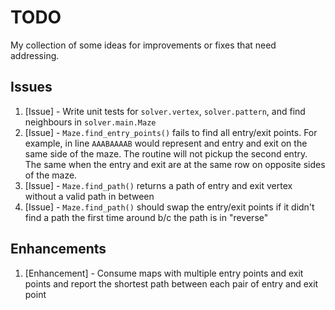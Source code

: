 # TODO

My collection of some ideas for improvements or fixes that need addressing.

## Issues

1. [Issue] - Write unit tests for `solver.vertex`, `solver.pattern`, and find neighbours in `solver.main.Maze`
1. [Issue] - `Maze.find_entry_points()` fails to find all entry/exit points. For example, in line `AAABAAAAB` would represent and entry and exit on the same side of the maze. The routine will not pickup the second entry. The same when the entry and exit are at the same row on opposite sides of the maze.
1. [Issue] - `Maze.find_path()` returns a path of entry and exit vertex without a valid path in between
1. [Issue] - `Maze.find_path()` should swap the entry/exit points if it didn't find a path the first time around b/c the path is in "reverse"

## Enhancements

1. [Enhancement] - Consume maps with multiple entry points and exit points and report the shortest path between each pair of entry and exit point
